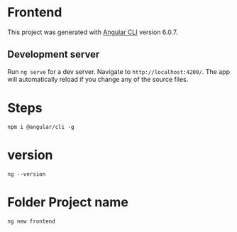 # Frontend

This project was generated with [Angular CLI](https://github.com/angular/angular-cli) version 6.0.7.

## Development server

Run `ng serve` for a dev server. Navigate to `http://localhost:4200/`. The app will automatically reload if you change any of the source files.

# Steps

`npm i @angular/cli -g`

# version

`ng --version`

# Folder Project name

`ng new frontend`
